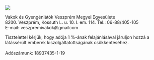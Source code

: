 <img src="${var.weburl}/assets/logo.png" class="center-img"> 

Vakok és Gyengénlátók Veszprém Megyei Egyesülete <br>
8200. Veszprém, Kossuth L. u. 10. I. em. 114.
Tel.: 06-88/405-105 <br>
E-mail: veszpremivakok@gmailcom <br>

Tisztelettel kérjük, hogy adója 1 %-ának felajánlásával járuljon hozzá a látássérült emberek kiszolgáltatottságának csökkentéséhez. <br><br>
Adószámunk: 18937435-1-19